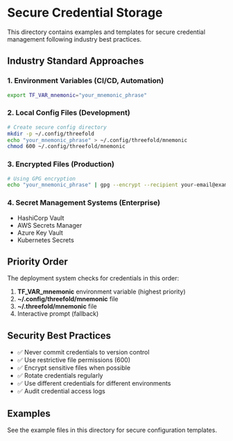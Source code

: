 # Secure Credential Storage

This directory contains examples and templates for secure credential management following industry best practices.

## Industry Standard Approaches

### 1. Environment Variables (CI/CD, Automation)
```bash
export TF_VAR_mnemonic="your_mnemonic_phrase"
```

### 2. Local Config Files (Development)
```bash
# Create secure config directory
mkdir -p ~/.config/threefold
echo "your_mnemonic_phrase" > ~/.config/threefold/mnemonic
chmod 600 ~/.config/threefold/mnemonic
```

### 3. Encrypted Files (Production)
```bash
# Using GPG encryption
echo "your_mnemonic_phrase" | gpg --encrypt --recipient your-email@example.com > mnemonic.gpg
```

### 4. Secret Management Systems (Enterprise)
- HashiCorp Vault
- AWS Secrets Manager
- Azure Key Vault
- Kubernetes Secrets

## Priority Order

The deployment system checks for credentials in this order:

1. **TF_VAR_mnemonic** environment variable (highest priority)
2. **~/.config/threefold/mnemonic** file
3. **~/.threefold/mnemonic** file
4. Interactive prompt (fallback)

## Security Best Practices

- ✅ Never commit credentials to version control
- ✅ Use restrictive file permissions (600)
- ✅ Encrypt sensitive files when possible
- ✅ Rotate credentials regularly
- ✅ Use different credentials for different environments
- ✅ Audit credential access logs

## Examples

See the example files in this directory for secure configuration templates.
